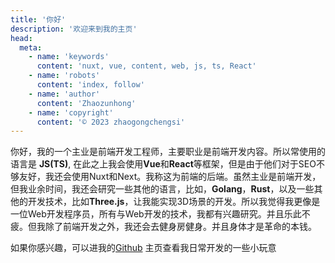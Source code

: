 ```yaml
---
title: '你好'
description: '欢迎来到我的主页'
head:
  meta:
    - name: 'keywords'
      content: 'nuxt, vue, content, web, js, ts, React'
    - name: 'robots'
      content: 'index, follow'
    - name: 'author'
      content: 'Zhaozunhong'
    - name: 'copyright'
      content: '© 2023 zhaogongchengsi'
---
```


你好，我的一个主业是前端开发工程师，主要职业是前端开发内容。所以常使用的语言是 **JS(TS)**, 在此之上我会使用**Vue**和**React**等框架，但是由于他们对于SEO不够友好，我还会使用Nuxt和Next。我称这为前端的后端。虽然主业是前端开发，但我业余时间，我还会研究一些其他的语言，比如，**Golang**，**Rust**，以及一些其他的开发技术，比如**Three.js**，让我能实现3D场景的开发。所以我觉得我更像是一位Web开发程序员，所有与Web开发的技术，我都有兴趣研究。并且乐此不疲。但我除了前端开发之外，我还会去健身房健身。并且身体才是革命的本钱。


如果你感兴趣，可以进我的[Github](https://github.com/zhaogongchengsi) 主页查看我日常开发的一些小玩意
